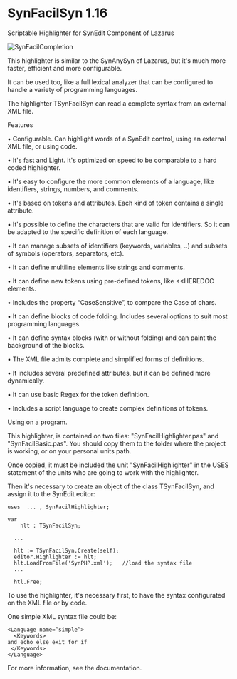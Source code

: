 SynFacilSyn 1.16
================

Scriptable Highlighter for SynEdit Component of Lazarus 

![SynFacilCompletion](http://blog.pucp.edu.pe/blog/tito/wp-content/uploads/sites/610/1969/12/synfacilsyn1.png "Título de la imagen")

This highlighter is similar to the SynAnySyn of Lazarus, but it's much more faster, efficient and more configurable.

It can be used too, like a full lexical analyzer that can be configured to handle a variety of programming languages.

The highlighter TSynFacilSyn can read a complete syntax from an external XML file.

Features

•	Configurable. Can highlight words of a SynEdit control, using an external XML file, or using code.

•	It's fast and Light. It's optimized on speed to be comparable to a hard coded highlighter.

•	It's easy to configure the more common elements of a language, like identifiers, strings, numbers, and comments.

•	It's based on tokens and attributes.  Each kind of token contains a single attribute.

•	It's possible to define the characters that are valid for identifiers. So it can be adapted to the specific definition of each language.

•	It can manage subsets of identifiers (keywords, variables, ..) and subsets of symbols (operators, separators, etc).

•	It can define multiline elements like strings and comments.

•	It can define new tokens using pre-defined tokens, like <<HEREDOC elements.

•	Includes the property “CaseSensitive”, to compare the Case of chars.

•	It can define blocks of code folding. Includes several options to suit most programming languages.

•	It can define syntax blocks (with or without folding) and can paint the background of the blocks.

•	The XML file admits complete and simplified forms of definitions.

•	It includes several predefined attributes, but it can be defined more dynamically.

•	It can use basic Regex for the token definition.

•	Includes a script language to create complex definitions of tokens.

Using on a program.

This highlighter, is contained on two files: "SynFacilHighlighter.pas" and "SynFacilBasic.pas". You should copy them to the folder where the project is working, or on your personal units path.

Once copied, it must be included the unit "SynFacilHighlighter" in the USES statement of the units who are going to work with the highlighter. 

Then it's necessary to create an object of the class TSynFacilSyn, and assign it to the SynEdit editor:

```
uses  ... , SynFacilHighlighter;

var
    hlt : TSynFacilSyn;

  ...
  
  hlt := TSynFacilSyn.Create(self); 
  editor.Highlighter := hlt;
  hlt.LoadFromFile('SynPHP.xml');   //load the syntax file
  ...
  
  htl.Free; 
```

To use the highlighter, it's necessary first, to have the syntax configurated on the XML file or by code. 

One simple XML syntax file could be:

```
<Language name=”simple”>
  <Keywords> 
and echo else exit for if 
 </Keywords>
</Language>
```

For more information, see the documentation.
